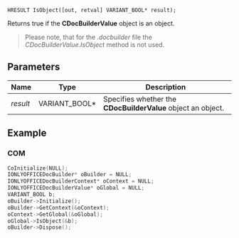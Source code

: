 `HRESULT IsObject([out, retval] VARIANT_BOOL* result);`

Returns true if the **CDocBuilderValue** object is an object.

> Please note, that for the *.docbuilder* file the *CDocBuilderValue.IsObject* method is not used.

## Parameters

| Name     | Type            | Description                                                  |
| -------- | --------------- | ------------------------------------------------------------ |
| *result* | VARIANT\_BOOL\* | Specifies whether the **CDocBuilderValue** object an object. |

## Example

### COM

```cpp
CoInitialize(NULL);
IONLYOFFICEDocBuilder* oBuilder = NULL;
IONLYOFFICEDocBuilderContext* oContext = NULL;
IONLYOFFICEDocBuilderValue* oGlobal = NULL;
VARIANT_BOOL b;
oBuilder->Initialize();
oBuilder->GetContext(&oContext);
oContext->GetGlobal(&oGlobal);
oGlobal->IsObject(&b);
oBuilder->Dispose();
```
